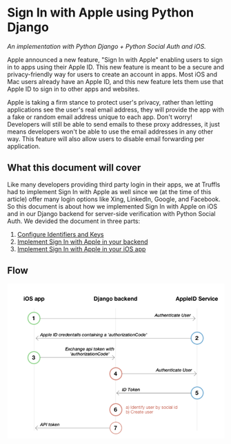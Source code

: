 # Sign In with Apple using Python Django
_An implementation with Python Django + Python Social Auth and iOS._

Apple announced a new feature, "Sign In with Apple" enabling users to sign in to apps using their Apple ID. This new feature is meant to be a secure and privacy-friendly way for users to create an account in apps. Most iOS and Mac users already have an Apple ID, and this new feature lets them use that Apple ID to sign in to other apps and websites.

Apple is taking a firm stance to protect user's privacy, rather than letting applications see the user's real email address, they will provide the app with a fake or random email address unique to each app. Don't worry! Developers will still be able to send emails to these proxy addresses, it just means developers won't be able to use the email addresses in any other way. This feature will also allow users to disable email forwarding per application.

## What this document will cover

Like many developers providing third party login in their apps, we at Truffls had to implement Sign In with Apple as well since we (at the time of this article) offer many login options like Xing, LinkedIn, Google, and Facebook. So this document is about how we implemented Sign In with Apple on iOS and in our Django backend for server-side verification with Python Social Auth. We devided the document in three parts:

1. [Configure Identifiers and Keys](identifiers-and-keys.md)
2. [Implement Sign In with Apple in your backend](backend.md)
3. [Implement Sign In with Apple in your iOS app](iOS.md)

## Flow

<img src="resources/flow-diagram.png">
